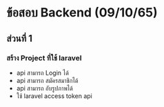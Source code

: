 # ข้อสอบ Backend (09/10/65)

## ส่วนที่ 1

### สร้าง Project ที่ใช้ laravel

- api สามารถ Login ได้
- api สามารถ สมัครสมาชิกได้
- api สามารถ อับรูปภาพได้
- ใช้ laravel access token api

